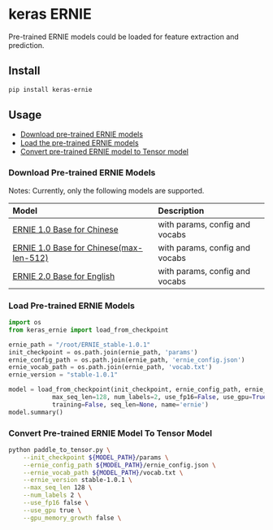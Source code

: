 # keras ERNIE

Pre-trained ERNIE models could be loaded for feature extraction and prediction.

## Install
```bash
pip install keras-ernie
```

## Usage

* [Download pre-trained ERNIE models](#Download-Pre-trained-ERNIE-Models)
* [Load the pre-trained ERNIE models](#Load-Pre-trained-ERNIE-Models)
* [Convert pre-trained ERNIE model to Tensor model](#Convert-Pre-trained-ERNIE-Model-To-Tensor-Model)

### Download Pre-trained ERNIE Models

Notes: Currently, only the following models are supported.

| Model                                              | Description                                                 |
| :------------------------------------------------- | :----------------------------------------------------------- |
| [ERNIE 1.0 Base for Chinese](https://baidu-nlp.bj.bcebos.com/ERNIE_stable-1.0.1.tar.gz)       | with params, config and vocabs|
| [ERNIE 1.0 Base for Chinese(max-len-512)](https://ernie.bj.bcebos.com/ERNIE_1.0_max-len-512.tar.gz)    | with params, config and vocabs|
| [ERNIE 2.0 Base for English](https://ernie.bj.bcebos.com/ERNIE_Base_en_stable-2.0.0.tar.gz)   | with params, config and vocabs |


### Load Pre-trained ERNIE Models

```python
import os
from keras_ernie import load_from_checkpoint

ernie_path = "/root/ERNIE_stable-1.0.1"
init_checkpoint = os.path.join(ernie_path, 'params')
ernie_config_path = os.path.join(ernie_path, 'ernie_config.json')
ernie_vocab_path = os.path.join(ernie_path, 'vocab.txt')
ernie_version = "stable-1.0.1"

model = load_from_checkpoint(init_checkpoint, ernie_config_path, ernie_vocab_path, ernie_version,
            max_seq_len=128, num_labels=2, use_fp16=False, use_gpu=True, gpu_memory_growth=False,
            training=False, seq_len=None, name='ernie')
model.summary()
```

### Convert Pre-trained ERNIE Model To Tensor Model
```bash
python paddle_to_tensor.py \
    --init_checkpoint ${MODEL_PATH}/params \
    --ernie_config_path ${MODEL_PATH}/ernie_config.json \
    --ernie_vocab_path ${MODEL_PATH}/vocab.txt \
    --ernie_version stable-1.0.1 \
    --max_seq_len 128 \
    --num_labels 2 \
    --use_fp16 false \
    --use_gpu true \
    --gpu_memory_growth false \
```